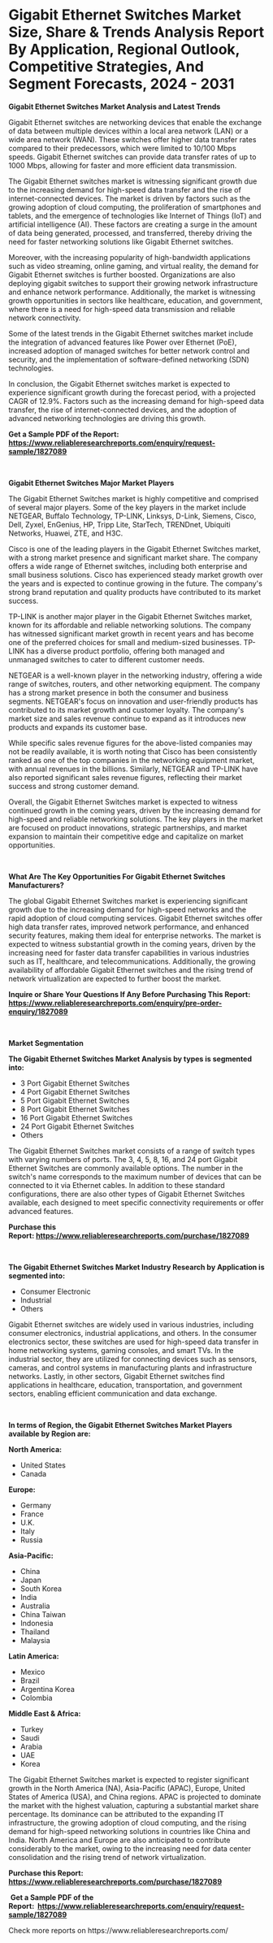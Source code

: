 <p><h1>Gigabit Ethernet Switches Market Size, Share & Trends Analysis Report By Application, Regional Outlook, Competitive Strategies, And Segment Forecasts, 2024 - 2031</h1></p><p><strong>Gigabit Ethernet Switches Market Analysis and Latest Trends</strong></p>
<p><p>Gigabit Ethernet switches are networking devices that enable the exchange of data between multiple devices within a local area network (LAN) or a wide area network (WAN). These switches offer higher data transfer rates compared to their predecessors, which were limited to 10/100 Mbps speeds. Gigabit Ethernet switches can provide data transfer rates of up to 1000 Mbps, allowing for faster and more efficient data transmission.</p><p>The Gigabit Ethernet switches market is witnessing significant growth due to the increasing demand for high-speed data transfer and the rise of internet-connected devices. The market is driven by factors such as the growing adoption of cloud computing, the proliferation of smartphones and tablets, and the emergence of technologies like Internet of Things (IoT) and artificial intelligence (AI). These factors are creating a surge in the amount of data being generated, processed, and transferred, thereby driving the need for faster networking solutions like Gigabit Ethernet switches.</p><p>Moreover, with the increasing popularity of high-bandwidth applications such as video streaming, online gaming, and virtual reality, the demand for Gigabit Ethernet switches is further boosted. Organizations are also deploying gigabit switches to support their growing network infrastructure and enhance network performance. Additionally, the market is witnessing growth opportunities in sectors like healthcare, education, and government, where there is a need for high-speed data transmission and reliable network connectivity.</p><p>Some of the latest trends in the Gigabit Ethernet switches market include the integration of advanced features like Power over Ethernet (PoE), increased adoption of managed switches for better network control and security, and the implementation of software-defined networking (SDN) technologies.</p><p>In conclusion, the Gigabit Ethernet switches market is expected to experience significant growth during the forecast period, with a projected CAGR of 12.9%. Factors such as the increasing demand for high-speed data transfer, the rise of internet-connected devices, and the adoption of advanced networking technologies are driving this growth.</p></p>
<p><strong>Get a Sample PDF of the Report:&nbsp; <a href="https://www.reliableresearchreports.com/enquiry/request-sample/1827089">https://www.reliableresearchreports.com/enquiry/request-sample/1827089</a></strong></p>
<p>&nbsp;</p>
<p><strong>Gigabit Ethernet Switches Major Market Players</strong></p>
<p><p>The Gigabit Ethernet Switches market is highly competitive and comprised of several major players. Some of the key players in the market include NETGEAR, Buffalo Technology, TP-LINK, Linksys, D-Link, Siemens, Cisco, Dell, Zyxel, EnGenius, HP, Tripp Lite, StarTech, TRENDnet, Ubiquiti Networks, Huawei, ZTE, and H3C.</p><p>Cisco is one of the leading players in the Gigabit Ethernet Switches market, with a strong market presence and significant market share. The company offers a wide range of Ethernet switches, including both enterprise and small business solutions. Cisco has experienced steady market growth over the years and is expected to continue growing in the future. The company's strong brand reputation and quality products have contributed to its market success.</p><p>TP-LINK is another major player in the Gigabit Ethernet Switches market, known for its affordable and reliable networking solutions. The company has witnessed significant market growth in recent years and has become one of the preferred choices for small and medium-sized businesses. TP-LINK has a diverse product portfolio, offering both managed and unmanaged switches to cater to different customer needs.</p><p>NETGEAR is a well-known player in the networking industry, offering a wide range of switches, routers, and other networking equipment. The company has a strong market presence in both the consumer and business segments. NETGEAR's focus on innovation and user-friendly products has contributed to its market growth and customer loyalty. The company's market size and sales revenue continue to expand as it introduces new products and expands its customer base.</p><p>While specific sales revenue figures for the above-listed companies may not be readily available, it is worth noting that Cisco has been consistently ranked as one of the top companies in the networking equipment market, with annual revenues in the billions. Similarly, NETGEAR and TP-LINK have also reported significant sales revenue figures, reflecting their market success and strong customer demand.</p><p>Overall, the Gigabit Ethernet Switches market is expected to witness continued growth in the coming years, driven by the increasing demand for high-speed and reliable networking solutions. The key players in the market are focused on product innovations, strategic partnerships, and market expansion to maintain their competitive edge and capitalize on market opportunities.</p></p>
<p>&nbsp;</p>
<p><strong>What Are The Key Opportunities For Gigabit Ethernet Switches Manufacturers?</strong></p>
<p><p>The global Gigabit Ethernet Switches market is experiencing significant growth due to the increasing demand for high-speed networks and the rapid adoption of cloud computing services. Gigabit Ethernet switches offer high data transfer rates, improved network performance, and enhanced security features, making them ideal for enterprise networks. The market is expected to witness substantial growth in the coming years, driven by the increasing need for faster data transfer capabilities in various industries such as IT, healthcare, and telecommunications. Additionally, the growing availability of affordable Gigabit Ethernet switches and the rising trend of network virtualization are expected to further boost the market.</p></p>
<p><strong>Inquire or Share Your Questions If Any Before Purchasing This Report: <a href="https://www.reliableresearchreports.com/enquiry/pre-order-enquiry/1827089">https://www.reliableresearchreports.com/enquiry/pre-order-enquiry/1827089</a></strong></p>
<p>&nbsp;</p>
<p><strong>Market Segmentation</strong></p>
<p><strong>The Gigabit Ethernet Switches Market Analysis by types is segmented into:</strong></p>
<p><ul><li>3 Port Gigabit Ethernet Switches</li><li>4 Port Gigabit Ethernet Switches</li><li>5 Port Gigabit Ethernet Switches</li><li>8 Port Gigabit Ethernet Switches</li><li>16 Port Gigabit Ethernet Switches</li><li>24 Port Gigabit Ethernet Switches</li><li>Others</li></ul></p>
<p><p>The Gigabit Ethernet Switches market consists of a range of switch types with varying numbers of ports. The 3, 4, 5, 8, 16, and 24 port Gigabit Ethernet Switches are commonly available options. The number in the switch's name corresponds to the maximum number of devices that can be connected to it via Ethernet cables. In addition to these standard configurations, there are also other types of Gigabit Ethernet Switches available, each designed to meet specific connectivity requirements or offer advanced features.</p></p>
<p><strong>Purchase this Report:&nbsp;<a href="https://www.reliableresearchreports.com/purchase/1827089">https://www.reliableresearchreports.com/purchase/1827089</a></strong></p>
<p>&nbsp;</p>
<p><strong>The Gigabit Ethernet Switches Market Industry Research by Application is segmented into:</strong></p>
<p><ul><li>Consumer Electronic</li><li>Industrial</li><li>Others</li></ul></p>
<p><p>Gigabit Ethernet switches are widely used in various industries, including consumer electronics, industrial applications, and others. In the consumer electronics sector, these switches are used for high-speed data transfer in home networking systems, gaming consoles, and smart TVs. In the industrial sector, they are utilized for connecting devices such as sensors, cameras, and control systems in manufacturing plants and infrastructure networks. Lastly, in other sectors, Gigabit Ethernet switches find applications in healthcare, education, transportation, and government sectors, enabling efficient communication and data exchange.</p></p>
<p>&nbsp;</p>
<p><strong>In terms of Region, the Gigabit Ethernet Switches Market Players available by Region are:</strong></p>
<p>
    <p> <strong> North America: </strong>
        <ul>
            <li>United States</li>
            <li>Canada</li>
        </ul>
        </p> 
    <p> <strong> Europe: </strong>
        <ul>
            <li>Germany</li>
            <li>France</li>
            <li>U.K.</li>
            <li>Italy</li>
            <li>Russia</li>
        </ul>
        </p> 
    <p> <strong> Asia-Pacific: </strong>
        <ul>
            <li>China</li>
            <li>Japan</li>
            <li>South Korea</li>
            <li>India</li>
            <li>Australia</li>
            <li>China Taiwan</li>
            <li>Indonesia</li>
            <li>Thailand</li>
            <li>Malaysia</li>
        </ul>
        </p> 
    <p> <strong> Latin America: </strong>
        <ul>
            <li>Mexico</li>
            <li>Brazil</li>
            <li>Argentina Korea</li>
            <li>Colombia</li>
        </ul>
        </p> 
    <p> <strong> Middle East & Africa: </strong>
        <ul>
            <li>Turkey</li>
            <li>Saudi</li>
            <li>Arabia</li>
            <li>UAE</li>
            <li>Korea</li>
        </ul>
    </p>
    </p>
<p><p>The Gigabit Ethernet Switches market is expected to register significant growth in the North America (NA), Asia-Pacific (APAC), Europe, United States of America (USA), and China regions. APAC is projected to dominate the market with the highest valuation, capturing a substantial market share percentage. Its dominance can be attributed to the expanding IT infrastructure, the growing adoption of cloud computing, and the rising demand for high-speed networking solutions in countries like China and India. North America and Europe are also anticipated to contribute considerably to the market, owing to the increasing need for data center consolidation and the rising trend of network virtualization.</p></p>
<p><strong>Purchase this Report: <a href="https://www.reliableresearchreports.com/purchase/1827089">https://www.reliableresearchreports.com/purchase/1827089</a></strong></p>
<p>&nbsp;<strong>Get a Sample PDF of the Report:&nbsp;&nbsp;<a href="https://www.reliableresearchreports.com/enquiry/request-sample/1827089">https://www.reliableresearchreports.com/enquiry/request-sample/1827089</a></strong></p>
<p><strong></strong></p>
<p>Check more reports on https://www.reliableresearchreports.com/</p>